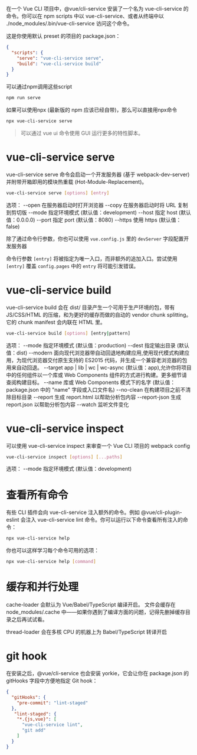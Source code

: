 在一个 Vue CLI 项目中，@vue/cli-service 安装了一个名为 vue-cli-service 的命令。你可以在 npm scripts 中以 vue-cli-service、或者从终端中以 ./node_modules/.bin/vue-cli-service 访问这个命令。

这是你使用默认 preset 的项目的 package.json：
~~~json
{
  "scripts": {
    "serve": "vue-cli-service serve",
    "build": "vue-cli-service build"
  }
}
~~~
可以通过npm调用这些script
~~~bash
npm run serve
~~~
如果可以使用npx (最新版的 npm 应该已经自带)，那么可以直接用npx命令  
~~~bash
npx vue-cli-service serve
~~~


>可以通过 vue ui 命令使用 GUI 运行更多的特性脚本。  



# vue-cli-service serve  
vue-cli-service serve 命令会启动一个开发服务器 (基于 webpack-dev-server) 并附带开箱即用的模块热重载 (Hot-Module-Replacement)。
~~~bash
vue-cli-service serve [options] [entry]
~~~

选项：
  --open    在服务器启动时打开浏览器
  --copy    在服务器启动时将 URL 复制到剪切版
  --mode    指定环境模式 (默认值：development)
  --host    指定 host (默认值：0.0.0.0)
  --port    指定 port (默认值：8080)
  --https   使用 https (默认值：false)


除了通过命令行参数，你也可以使用 `vue.config.js` 里的 `devServer` 字段配置开发服务器  

命令行参数 `[entry]` 将被指定为唯一入口，而非额外的追加入口。尝试使用 `[entry]` 覆盖 `config.pages` 中的 `entry` 将可能引发错误。


# vue-cli-service build  
vue-cli-service build 会在 dist/ 目录产生一个可用于生产环境的包，带有 JS/CSS/HTML 的压缩，和为更好的缓存而做的自动的 vendor chunk splitting。它的 chunk manifest 会内联在 HTML 里。

~~~bash
vue-cli-service build [options] [entry|pattern]
~~~

选项：
  --mode        指定环境模式 (默认值：production)
  --dest        指定输出目录 (默认值：dist)
  --modern      面向现代浏览器带自动回退地构建应用,使用现代模式构建应用，为现代浏览器交付原生支持的 ES2015 代码，并生成一个兼容老浏览器的包用来自动回退。
  --target      app | lib | wc | wc-async (默认值：app),允许你将项目中的任何组件以一个库或 Web Components 组件的方式进行构建。更多细节请查阅构建目标。
  --name        库或 Web Components 模式下的名字 (默认值：package.json 中的 "name" 字段或入口文件名)
  --no-clean    在构建项目之前不清除目标目录
  --report      生成 report.html 以帮助分析包内容
  --report-json 生成 report.json 以帮助分析包内容
  --watch       监听文件变化

# vue-cli-service inspect  
可以使用 vue-cli-service inspect 来审查一个 Vue CLI 项目的 webpack config  

~~~bash
vue-cli-service inspect [options] [...paths]
~~~

选项：
  --mode    指定环境模式 (默认值：development)


# 查看所有命令  

有些 CLI 插件会向 vue-cli-service 注入额外的命令。例如 @vue/cli-plugin-eslint 会注入 vue-cli-service lint 命令。你可以运行以下命令查看所有注入的命令：

~~~bash
npx vue-cli-service help
~~~

你也可以这样学习每个命令可用的选项：
~~~bash
npx vue-cli-service help [command]
~~~


# 缓存和并行处理  
cache-loader 会默认为 Vue/Babel/TypeScript 编译开启。
文件会缓存在 node_modules/.cache 中——如果你遇到了编译方面的问题，记得先删掉缓存目录之后再试试看。

thread-loader 会在多核 CPU 的机器上为 Babel/TypeScript 转译开启  

# git hook  
在安装之后，@vue/cli-service 也会安装 yorkie，它会让你在 package.json 的 gitHooks 字段中方便地指定 Git hook：
~~~json
{
  "gitHooks": {
    "pre-commit": "lint-staged"
  },
   "lint-staged": {
    "*.{js,vue}": [
      "vue-cli-service lint",
      "git add"
    ]
  }
}
~~~